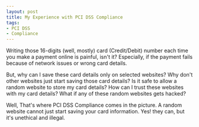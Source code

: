 ```yaml
---
layout: post
title: My Experience with PCI DSS Compliance
tags:
- PCI DSS
- Compliance
---
```


Writing those 16-digits (well, mostly) card (Credit/Debit) number each time you make a payment online is painful, isn't it? Especially, if the payment fails because of network issues or wrong card details.

But, why can I save these card details only on selected websites? Why don't other websites just start saving those card details? Is it safe to allow a random website to store my card details? How can I trust these websites with my card details? What if any of these random websites gets hacked?

Well, That's where PCI DSS Compliance comes in the picture. A random website cannot just start saving your card information. Yes! they can, but it's unethical and illegal.

